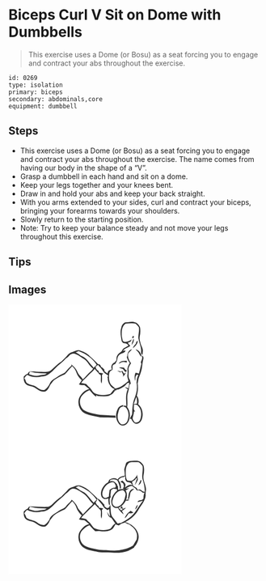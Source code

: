 # Biceps Curl V Sit on Dome with Dumbbells
> This exercise uses a Dome (or Bosu) as a seat forcing you to engage and contract your abs throughout the exercise.

``` 
id: 0269 
type: isolation 
primary: biceps 
secondary: abdominals,core 
equipment: dumbbell 
``` 

## Steps

 - This exercise uses a Dome (or Bosu) as a seat forcing you to engage and contract your abs throughout the exercise. The name comes from having our body in the shape of a “V”.
 - Grasp a dumbbell in each hand and sit on a dome.
 - Keep your legs together and your knees bent.
 - Draw in and hold your abs and keep your back straight.
 - With you arms extended to your sides, curl and contract your biceps, bringing your forearms towards your shoulders.
 - Slowly return to the starting position.
 - Note: Try to keep your balance steady and not move your legs throughout this exercise.

## Tips


## Images

<svg width="257pt" height="200pt" viewBox="0 0 257 200" xmlns="http://www.w3.org/2000/svg">
  <g fill="#FFF">
    <path d="M0 0h257v200H0V0m173.06 26.49c-3.12 1.5-5.34 4.72-5.7 8.18-2.15 5.91-.34 12.18.33 18.18.11 1.84 1.46 3.37 2.91 4.37 1.99.49 4.33.12 5.9 1.72.57.44 1.96 1.46.94 2.22-2.82 2.27-7.27 2.97-8.67 6.74-1.24 2.65-4.35 3.58-6.07 5.84-2.22 2.44-2.74 5.81-2.43 9-1.07 1.09-2.08 2.24-3.08 3.4-4.08 1.46-5.72 6.52-3.56 10.22-2.13-.07-3.92.98-5.54 2.22-.38 1.18-.79 2.36-1.24 3.52a63.742 63.742 0 0 1-4.38-3.26c-.05-.62-.16-1.85-.22-2.46-1.47-1.38-2.74-3.1-4.77-3.69-.36-2.21-2.09-4.5-4.56-4.3-3.71-4.41-8.12-8.1-12.41-11.91-4.01-4.37-9.57-6.81-15.11-8.56-3.64-.68-6.9 1.35-10.24 2.35-2.56.8-5.25 1.76-6.88 4.03-2.81 3.75-6.46 6.69-9.66 10.07-5.73 3.54-10.36 8.51-15.35 12.96-3.95 3.42-9.47 2.57-14.26 2.4-5.71.14-11.4-.88-17.11-.44-1.86-.09-2.46 2-3.39 3.2-2.33.84-4.21 2.47-5.84 4.29-.22 3.72-.19 8.02 2.74 10.76 3.8 3.93 9.88 2.97 14.15 6.08 4.44 2.98 9.53 7.01 15.22 5.14 3.61-1.95 5.4-5.81 6.99-9.4 2.67-2.93 4.4-6.86 8.09-8.73 4.25-2.97 8.95-5.12 13.71-7.11 4.07-3.66 6.95-8.45 11.05-12.13 2.57 2.62 4.91 5.56 6.06 9.1 1.57 4.55 4.38 8.58 8.03 11.71-1.24 2.12-2.56 4.21-4.18 6.06 2.57 1.23 5.44 1.22 8.24 1.24 2.38 1.94 4.72 3.93 7.18 5.79-7 1.46-12.07 7.11-15.12 13.23-3.13 8.63.87 19.51 9.44 23.24 6.98 2.8 14.45 4.04 21.81 5.43 7.69.39 15.4.23 23.09.65l-.48-3.27c-4.26.18-8.51-.19-12.74-.58-4.6-.45-9.32.21-13.82-1.03-6.98-1.67-14.43-2.57-20.55-6.63-5.53-4.78-7.42-13.79-3.37-20.07 3.23-4 7.23-7.61 12.15-9.33 3.01 3.46 5.92 7.17 9.76 9.75l.28-2.34c.53.37 1.06.76 1.59 1.16 5.67.39 11.33 1.14 16.97-.1 1.85-1.05 3.83-1.87 5.56-3.12 1.51-1.57 2.28-3.81 4.34-4.83l-2.87-.89c1.35.15 2.68.39 3.99.73.17-.31.5-.94.66-1.25 3.7.15 6.57-2.26 9.67-3.87 2.61-1.24 4.14-3.79 6.15-5.75.73-.1 2.17-.29 2.9-.39-.42 2.75-1.05 5.46-1.38 8.22-1.74-.72-3.46-1.45-5.26-2.02 1.22 1.39 2.75 2.42 4.31 3.38-3.77 7.87-2.29 16.78-2.06 25.16-1.67-1.49-3.35-1.23-4.93.12.76.24 2.29.74 3.05.99 5.56 4.53 6.05 12.63 3.91 19.02-.57 4.5-5.39 8.14-9.87 6.47-4.81-3.89-6.27-10.93-4.32-16.65.94-3.88 1.86-8.99 6.81-9.36.27-.56.83-1.68 1.1-2.23-3.69.23-7.27 2.44-8.67 5.94-3.46 6.64-3.28 15.4 1.55 21.33 1.85 2.66 5.56 3.72 8.58 2.72 4.33-1.92 6.87-6.45 7.5-11 1.33-5.59-.13-11.58-3.52-16.16 1.29-7.25-.99-14.75 1.32-21.86 1.07-3.61 1.8-7.32 2.07-11.08.51-.45 1.51-1.34 2.02-1.79-.48-1.8-.9-3.61-1.31-5.42-3.54-4.28-1.22-9.73-1.98-14.64-.86-3.88 2.07-7.04 3.64-10.29-3.08-3.86-5.29-9.01-4.39-14.01 1.4-2.72 4.31-4.13 5.9-6.69-4.72.94-7.13 5.83-7 10.29-.22.3-.67.88-.9 1.17.73 3.4 2.62 6.3 4.48 9.17-1.61 2.52-2.91 5.28-3.47 8.23.02 3.03.58 6.08-.02 9.09-.66 3.23.88 6.3 1.53 9.39-5.9 4.54-11.91 10.39-19.7 10.91-2.23-2.68-5.68-4.25-7.24-7.49-2.35-4.53-2.11-9.89-1.59-14.82.36-2.65 2.53-4.49 4.92-5.38.07-1.96-.06-3.93.09-5.88.53-1.85 2.56-2.37 4.12-3 1.03-2.22 2.73-4.23 2.91-6.77.2-3.47 2.29-6.87 5.63-8.12 2.29-1.39 6.28-1.49 6.36-4.93-.93.13-2.78.39-3.71.53 2.64-3.67 7.48-4.51 10.98-7.17-1.49-1.35-2.6-3.03-3.72-4.68 1.35-.65 2.72-1.28 4.1-1.87.45-.83 1.35-2.48 1.8-3.3-3.42 2.4-7.05 4.4-11.37 3.59-.5-.33-1.51-.99-2.02-1.32-.68-3.92-1.92-7.8-1.51-11.83-.05-5.07 1.34-10.69 5.71-13.77 4.9-.21 9.9-.97 14.75.07 1.81 1.56 3.47 3.34 4.89 5.26 1.1 5.53-1.15 10.95-.63 16.47.93 5.72 3.5 11.09 4.04 16.87.36 2.65-1.05 6.23 1.95 7.72.24-1.88.54-3.76.62-5.66.35-4-2.32-7.33-3.29-11.05-.87-3.51-2.13-7.2-1.26-10.84 1-4.42 1.07-9.05.34-13.52-1.53-2.94-3.7-6.2-7.1-7.11-4.84-2.06-10.05.01-15.06.06m11.98 19.95c-1.05.96-1.5 2.13-1.37 3.51.42-.09 1.26-.27 1.69-.36.56-.75 1.18-3.23-.32-3.15m-2.35 13.64c2.33-2.73 3.99-6.05 3.01-9.72-1.3 3.14-2.47 6.36-3.01 9.72m6.09-1.56c-1.73 1.77-3.5 3.65-4.16 6.11 3.46-2.71 6.92-5.98 7.23-10.66-2.26.38-2.37 2.84-3.07 4.55m-.12 7.91c1.55 2.1 3.95 3.51 5.07 5.92.89 1.95 2.02 3.77 3.67 5.17.02-5.17-3.78-9.83-8.74-11.09m9.61 8.91c-.09 1.86.49 3.83-.19 5.63-.52 2.29-2.71 4.66-.77 6.86-1.33 4.86-2.29 9.8-3.74 14.62-1.62-.47-3.25-.9-4.88-1.33-1.83 3.46-1.77 7.39-.93 11.13.09.22.26.68.35.9.7-2.9-.64-7.55 2.77-8.81l-.21-.76c.67.39 1.35.79 2.02 1.2-2.14 3.37-2.16 7.49-2.62 11.33 1.88 8.24-.42 16.65-3.58 24.26-2.37 6.62-2.52 13.71-2.93 20.65.16 3.23-2.84 5.38-3.28 8.52.45.01 1.36.04 1.81.06 1.72 3.15 3.92 7.42 8.13 7.22 3.78-.18 6.74-3.47 7.73-6.93 2.71-7.56.86-16.9-5.45-22.13 1.35-4.18.64-9.08-2.03-12.59 1.67-5.93 2.29-12.15 1.16-18.24 1.14-3.07.79-6.49 2.26-9.45.86-2.04 1.63-4.11 2.31-6.22 2.59-6.64 2.09-13.99 4.06-20.79.5-1.95-.37-3.98-1.99-5.13m-34.71 12.22c1.97-.1 3.33-1.91 5.28-2.18 2.27-.59 4.53.3 6.77.62.02-.65.07-1.93.1-2.57-4.36-.01-9.6-.22-12.15 4.13m.44 5.95c1.96.76 3.97 1.4 5.92 2.21 1.02 1.16 1.84 2.5 2.92 3.62 1.33 1.2 2.17-.4 2.9-1.36-1.82-1.02-3.47-2.32-4.24-4.33-2.48-.64-5-.55-7.5-.14m-2.66 4.56c1.53.88 3.13 1.64 4.73 2.39.5-.24 1.49-.73 1.98-.97.89 2.51 3.63 5.25 1.36 7.82 2.24-1.77 4.03-3.98 4.76-6.81-.85.7-1.69 1.4-2.53 2.12-.91-1.47-1.85-2.92-2.75-4.39-.66.44-1.32.88-1.98 1.33-1.81-.65-3.67-1.18-5.57-1.49z"/>
    <path d="M99.82 70.73c1.4-.6 2.82-1.19 4.23-1.76 10.68 3.91 20.82 10.59 26.83 20.44-1.57 1.42-3.08 2.92-4.68 4.31-1.9-3.02-4.66-5.34-6.74-8.22-2.58-3.62-5.78-6.98-9.93-8.76-1.86-.76-3.68-1.65-5.06-3.15-1.59-.9-3.12-1.88-4.65-2.86z"/>
    <path d="M90.5 75.47c2.29-2.76 6.48-3.36 9.65-1.84 4.61 1.8 8.48 4.94 12.61 7.59 5.18 3.75 7.49 10.4 12.87 13.83-1.04 1.49-2.18 2.93-3.61 4.08-4.4 3.45-7.49 8.21-11.73 11.83-2.01-4.07-6.25-6.56-7.79-10.88-1.93-4.63-5.55-8.29-9.39-11.39l.4 1.88c-2.98 2.66-5.85 5.45-8.33 8.59-2.76 3.66-7.69 4.11-11.06 6.98-4.56 3.37-10.74 5.54-12.93 11.23-1.59 3.76-4.42 6.85-7.69 9.23-4.1.67-8.14-1.28-11.24-3.86-4.01-3.51-9.81-3.02-14.12-5.93-3.11-1.26-2-5.47-4.72-7.29 1.18-1.99 2.4-4 4.38-5.31 6.45 3.43 14.1 4.3 21.16 2.42 8.66.44 14.95-6.43 20.5-12.12 4.77-5.3 11.06-8.96 15.65-14.4 2.01-1.3 3.9-2.75 5.39-4.64zM129.34 92.08c1.27-.79 2.51-1.64 3.66-2.61a16.54 16.54 0 0 0 3 3.57c3.27 3.08 4.72 7.84 8.82 10.03 1.26 1.16 4.14 1.48 2.77 4.06-1.42.03-1.4.46-.22 1.04-.44 5.53 2.11 10.7 5.84 14.62a8.589 8.589 0 0 0 4.3 2.21c-2.51 2.04-4.1 4.92-6.2 7.34-7.25 2.55-15.35 2.47-22.5-.36-4.62-1.97-5.71-7.49-9.77-10.09-1.51-1.15-2.41-2.9-3.92-4.05-2.34-.73-4.81-.96-7.23-1.32 2.68-4.44 6.96-7.48 10.42-11.25 3.1-3.43 6.88-6.18 9.74-9.84 1.99 2.83 4.87 4.9 6.69 7.86.52.29 1.57.89 2.1 1.18 1.12 4.09-1 8.87 1.37 12.53.96-4.15.53-8.41.58-12.61.43-.54 1.28-1.62 1.71-2.16-2.01-.79-4.18-.94-6.27-1.37-.13-.58-.37-1.75-.49-2.33-2.57-1.26-4.31-3.52-4.4-6.45z"/>
    <path d="M31.42 99.89c2.63-.42 5.1.72 7.62 1.23 5.89.8 11.85.68 17.77 1.13-3.2 2.77-7.58 1.75-11.35 2.98-5.07 1.43-10.1-.44-14.89-2 .21-.84.64-2.51.85-3.34zM185.87 147.64c1.38-3.59 2.37-7.33 3.98-10.83 1.03 3.31 1.15 6.76.72 10.19l-4.7.64zM186.14 148.41c1.97.36 4.41-.19 5.9 1.51 5.62 5.15 5.94 13.92 3.4 20.67-1.3 3.25-4.61 4.97-8.01 4.1-1.57-2.14-3.99-4.64-2.91-7.51.88-2.89 1.39-5.86 1.87-8.83.49.01 1.48.02 1.97.03-3.65-1.74-1.86-6.69-2.22-9.97z"/>
  </g>
  <g fill="#333">
    <path d="M173.06 26.49c5.01-.05 10.22-2.12 15.06-.06 3.4.91 5.57 4.17 7.1 7.11.73 4.47.66 9.1-.34 13.52-.87 3.64.39 7.33 1.26 10.84.97 3.72 3.64 7.05 3.29 11.05-.08 1.9-.38 3.78-.62 5.66-3-1.49-1.59-5.07-1.95-7.72-.54-5.78-3.11-11.15-4.04-16.87-.52-5.52 1.73-10.94.63-16.47-1.42-1.92-3.08-3.7-4.89-5.26-4.85-1.04-9.85-.28-14.75-.07-4.37 3.08-5.76 8.7-5.71 13.77-.41 4.03.83 7.91 1.51 11.83.51.33 1.52.99 2.02 1.32 4.32.81 7.95-1.19 11.37-3.59-.45.82-1.35 2.47-1.8 3.3-1.38.59-2.75 1.22-4.1 1.87 1.12 1.65 2.23 3.33 3.72 4.68-3.5 2.66-8.34 3.5-10.98 7.17.93-.14 2.78-.4 3.71-.53-.08 3.44-4.07 3.54-6.36 4.93-3.34 1.25-5.43 4.65-5.63 8.12-.18 2.54-1.88 4.55-2.91 6.77-1.56.63-3.59 1.15-4.12 3-.15 1.95-.02 3.92-.09 5.88-2.39.89-4.56 2.73-4.92 5.38-.52 4.93-.76 10.29 1.59 14.82 1.56 3.24 5.01 4.81 7.24 7.49 7.79-.52 13.8-6.37 19.7-10.91-.65-3.09-2.19-6.16-1.53-9.39.6-3.01.04-6.06.02-9.09.56-2.95 1.86-5.71 3.47-8.23-1.86-2.87-3.75-5.77-4.48-9.17.23-.29.68-.87.9-1.17-.13-4.46 2.28-9.35 7-10.29-1.59 2.56-4.5 3.97-5.9 6.69-.9 5 1.31 10.15 4.39 14.01-1.57 3.25-4.5 6.41-3.64 10.29.76 4.91-1.56 10.36 1.98 14.64.41 1.81.83 3.62 1.31 5.42-.51.45-1.51 1.34-2.02 1.79-.27 3.76-1 7.47-2.07 11.08-2.31 7.11-.03 14.61-1.32 21.86 3.39 4.58 4.85 10.57 3.52 16.16-.63 4.55-3.17 9.08-7.5 11-3.02 1-6.73-.06-8.58-2.72-4.83-5.93-5.01-14.69-1.55-21.33 1.4-3.5 4.98-5.71 8.67-5.94-.27.55-.83 1.67-1.1 2.23-4.95.37-5.87 5.48-6.81 9.36-1.95 5.72-.49 12.76 4.32 16.65 4.48 1.67 9.3-1.97 9.87-6.47 2.14-6.39 1.65-14.49-3.91-19.02-.76-.25-2.29-.75-3.05-.99 1.58-1.35 3.26-1.61 4.93-.12-.23-8.38-1.71-17.29 2.06-25.16-1.56-.96-3.09-1.99-4.31-3.38 1.8.57 3.52 1.3 5.26 2.02.33-2.76.96-5.47 1.38-8.22-.73.1-2.17.29-2.9.39-2.01 1.96-3.54 4.51-6.15 5.75-3.1 1.61-5.97 4.02-9.67 3.87-.16.31-.49.94-.66 1.25-1.31-.34-2.64-.58-3.99-.73l2.87.89c-2.06 1.02-2.83 3.26-4.34 4.83-1.73 1.25-3.71 2.07-5.56 3.12-5.64 1.24-11.3.49-16.97.1-.53-.4-1.06-.79-1.59-1.16l-.28 2.34c-3.84-2.58-6.75-6.29-9.76-9.75-4.92 1.72-8.92 5.33-12.15 9.33-4.05 6.28-2.16 15.29 3.37 20.07 6.12 4.06 13.57 4.96 20.55 6.63 4.5 1.24 9.22.58 13.82 1.03 4.23.39 8.48.76 12.74.58l.48 3.27c-7.69-.42-15.4-.26-23.09-.65-7.36-1.39-14.83-2.63-21.81-5.43-8.57-3.73-12.57-14.61-9.44-23.24 3.05-6.12 8.12-11.77 15.12-13.23-2.46-1.86-4.8-3.85-7.18-5.79-2.8-.02-5.67-.01-8.24-1.24 1.62-1.85 2.94-3.94 4.18-6.06-3.65-3.13-6.46-7.16-8.03-11.71-1.15-3.54-3.49-6.48-6.06-9.1-4.1 3.68-6.98 8.47-11.05 12.13-4.76 1.99-9.46 4.14-13.71 7.11-3.69 1.87-5.42 5.8-8.09 8.73-1.59 3.59-3.38 7.45-6.99 9.4-5.69 1.87-10.78-2.16-15.22-5.14-4.27-3.11-10.35-2.15-14.15-6.08-2.93-2.74-2.96-7.04-2.74-10.76 1.63-1.82 3.51-3.45 5.84-4.29.93-1.2 1.53-3.29 3.39-3.2 5.71-.44 11.4.58 17.11.44 4.79.17 10.31 1.02 14.26-2.4 4.99-4.45 9.62-9.42 15.35-12.96 3.2-3.38 6.85-6.32 9.66-10.07 1.63-2.27 4.32-3.23 6.88-4.03 3.34-1 6.6-3.03 10.24-2.35 5.54 1.75 11.1 4.19 15.11 8.56 4.29 3.81 8.7 7.5 12.41 11.91 2.47-.2 4.2 2.09 4.56 4.3 2.03.59 3.3 2.31 4.77 3.69.06.61.17 1.84.22 2.46 1.41 1.15 2.87 2.23 4.38 3.26.45-1.16.86-2.34 1.24-3.52 1.62-1.24 3.41-2.29 5.54-2.22-2.16-3.7-.52-8.76 3.56-10.22 1-1.16 2.01-2.31 3.08-3.4-.31-3.19.21-6.56 2.43-9 1.72-2.26 4.83-3.19 6.07-5.84 1.4-3.77 5.85-4.47 8.67-6.74 1.02-.76-.37-1.78-.94-2.22-1.57-1.6-3.91-1.23-5.9-1.72-1.45-1-2.8-2.53-2.91-4.37-.67-6-2.48-12.27-.33-18.18.36-3.46 2.58-6.68 5.7-8.18M99.82 70.73c1.53.98 3.06 1.96 4.65 2.86 1.38 1.5 3.2 2.39 5.06 3.15 4.15 1.78 7.35 5.14 9.93 8.76 2.08 2.88 4.84 5.2 6.74 8.22 1.6-1.39 3.11-2.89 4.68-4.31-6.01-9.85-16.15-16.53-26.83-20.44-1.41.57-2.83 1.16-4.23 1.76m-9.32 4.74c-1.49 1.89-3.38 3.34-5.39 4.64-4.59 5.44-10.88 9.1-15.65 14.4-5.55 5.69-11.84 12.56-20.5 12.12-7.06 1.88-14.71 1.01-21.16-2.42-1.98 1.31-3.2 3.32-4.38 5.31 2.72 1.82 1.61 6.03 4.72 7.29 4.31 2.91 10.11 2.42 14.12 5.93 3.1 2.58 7.14 4.53 11.24 3.86 3.27-2.38 6.1-5.47 7.69-9.23 2.19-5.69 8.37-7.86 12.93-11.23 3.37-2.87 8.3-3.32 11.06-6.98 2.48-3.14 5.35-5.93 8.33-8.59l-.4-1.88c3.84 3.1 7.46 6.76 9.39 11.39 1.54 4.32 5.78 6.81 7.79 10.88 4.24-3.62 7.33-8.38 11.73-11.83 1.43-1.15 2.57-2.59 3.61-4.08-5.38-3.43-7.69-10.08-12.87-13.83-4.13-2.65-8-5.79-12.61-7.59-3.17-1.52-7.36-.92-9.65 1.84m38.84 16.61c.09 2.93 1.83 5.19 4.4 6.45.12.58.36 1.75.49 2.33 2.09.43 4.26.58 6.27 1.37-.43.54-1.28 1.62-1.71 2.16-.05 4.2.38 8.46-.58 12.61-2.37-3.66-.25-8.44-1.37-12.53-.53-.29-1.58-.89-2.1-1.18-1.82-2.96-4.7-5.03-6.69-7.86-2.86 3.66-6.64 6.41-9.74 9.84-3.46 3.77-7.74 6.81-10.42 11.25 2.42.36 4.89.59 7.23 1.32 1.51 1.15 2.41 2.9 3.92 4.05 4.06 2.6 5.15 8.12 9.77 10.09 7.15 2.83 15.25 2.91 22.5.36 2.1-2.42 3.69-5.3 6.2-7.34a8.589 8.589 0 0 1-4.3-2.21c-3.73-3.92-6.28-9.09-5.84-14.62-1.18-.58-1.2-1.01.22-1.04 1.37-2.58-1.51-2.9-2.77-4.06-4.1-2.19-5.55-6.95-8.82-10.03a16.54 16.54 0 0 1-3-3.57c-1.15.97-2.39 1.82-3.66 2.61m-97.92 7.81c-.21.83-.64 2.5-.85 3.34 4.79 1.56 9.82 3.43 14.89 2 3.77-1.23 8.15-.21 11.35-2.98-5.92-.45-11.88-.33-17.77-1.13-2.52-.51-4.99-1.65-7.62-1.23z"/>
    <path d="M185.04 46.44c1.5-.08.88 2.4.32 3.15-.43.09-1.27.27-1.69.36-.13-1.38.32-2.55 1.37-3.51zM182.69 60.08c.54-3.36 1.71-6.58 3.01-9.72.98 3.67-.68 6.99-3.01 9.72zM188.78 58.52c.7-1.71.81-4.17 3.07-4.55-.31 4.68-3.77 7.95-7.23 10.66.66-2.46 2.43-4.34 4.16-6.11zM188.66 66.43c4.96 1.26 8.76 5.92 8.74 11.09-1.65-1.4-2.78-3.22-3.67-5.17-1.12-2.41-3.52-3.82-5.07-5.92zM198.27 75.34c1.62 1.15 2.49 3.18 1.99 5.13-1.97 6.8-1.47 14.15-4.06 20.79-.68 2.11-1.45 4.18-2.31 6.22-1.47 2.96-1.12 6.38-2.26 9.45 1.13 6.09.51 12.31-1.16 18.24 2.67 3.51 3.38 8.41 2.03 12.59 6.31 5.23 8.16 14.57 5.45 22.13-.99 3.46-3.95 6.75-7.73 6.93-4.21.2-6.41-4.07-8.13-7.22-.45-.02-1.36-.05-1.81-.06.44-3.14 3.44-5.29 3.28-8.52.41-6.94.56-14.03 2.93-20.65 3.16-7.61 5.46-16.02 3.58-24.26.46-3.84.48-7.96 2.62-11.33-.67-.41-1.35-.81-2.02-1.2l.21.76c-3.41 1.26-2.07 5.91-2.77 8.81-.09-.22-.26-.68-.35-.9-.84-3.74-.9-7.67.93-11.13 1.63.43 3.26.86 4.88 1.33 1.45-4.82 2.41-9.76 3.74-14.62-1.94-2.2.25-4.57.77-6.86.68-1.8.1-3.77.19-5.63m-12.4 72.3l4.7-.64c.43-3.43.31-6.88-.72-10.19-1.61 3.5-2.6 7.24-3.98 10.83m.27.77c.36 3.28-1.43 8.23 2.22 9.97-.49-.01-1.48-.02-1.97-.03-.48 2.97-.99 5.94-1.87 8.83-1.08 2.87 1.34 5.37 2.91 7.51 3.4.87 6.71-.85 8.01-4.1 2.54-6.75 2.22-15.52-3.4-20.67-1.49-1.7-3.93-1.15-5.9-1.51zM163.56 87.56c2.55-4.35 7.79-4.14 12.15-4.13-.03.64-.08 1.92-.1 2.57-2.24-.32-4.5-1.21-6.77-.62-1.95.27-3.31 2.08-5.28 2.18zM164 93.51c2.5-.41 5.02-.5 7.5.14.77 2.01 2.42 3.31 4.24 4.33-.73.96-1.57 2.56-2.9 1.36-1.08-1.12-1.9-2.46-2.92-3.62-1.95-.81-3.96-1.45-5.92-2.21zM161.34 98.07c1.9.31 3.76.84 5.57 1.49.66-.45 1.32-.89 1.98-1.33.9 1.47 1.84 2.92 2.75 4.39.84-.72 1.68-1.42 2.53-2.12-.73 2.83-2.52 5.04-4.76 6.81 2.27-2.57-.47-5.31-1.36-7.82-.49.24-1.48.73-1.98.97-1.6-.75-3.2-1.51-4.73-2.39z"/>
  </g>
</svg>

<svg width="257pt" height="200pt" viewBox="0 0 257 200" xmlns="http://www.w3.org/2000/svg">
  <g fill="#FFF">
    <path d="M0 0h257v200H0V0m174.17 35.95c-.62 2.68-1.61 5.25-2.32 7.91.25 3.18.65 6.35.92 9.53-4.08.96-8.66 1.73-10.84 5.84-3.57-3.27-8.72-2.06-12.39.36-.6 1.27-1.17 2.55-1.76 3.83-4.94 2.56-8.39 7.47-9.99 12.71-1.23 3.91-.73 9.43 3.36 11.47 2.21 1.38 4.71.09 6.95-.45.02 2.92.43 5.82.79 8.71-.01.97 1.02.87 1.69.99.12-3.83-1.79-8.35 1.22-11.54-.16-.98-.32-1.96-.48-2.93.46-2.41.6-4.85.82-7.28 1.13-.8 2.27-1.59 3.42-2.35 1.78.31 3.57.57 5.37.73.03 1.1.06 2.19.08 3.29l-.64-.67c-5.21 5.18-9.71 12.92-7.04 20.41 1.17 3.76 5.37 5.49 9.05 4.83 1.96 3.91 5.29 7.01 8.66 9.72-.76-1.85-1.67-3.64-2.74-5.34 2.19-1.34 4.46-2.68 6.12-4.69-1.58.46-3.11 1.09-4.62 1.75-.49-1.51-1.01-3.01-1.55-4.5-.72 1.12-2.17 3.36-2.89 4.48l2.18-1.2c.53.42 1.58 1.28 2.1 1.7-.65.44-1.95 1.31-2.61 1.75-1.3-1.26-2.57-2.56-3.84-3.85 4.96-1.99 8.61-6.09 11.06-10.73 1.89.53 3.68.03 5.22-1.1-1.76-.81-3.44-.68-5.05.37 1.87-4.66 2.09-9.96-.61-14.35 1.83-.99 3.63-2.05 5.34-3.22-1.81.2-3.6.51-5.41.73 2.98-1.97 6.05-4.11 9.76-4.27 1.31 1.37 2.83 2.52 4.52 3.41 1.16 1.29 1.89 3.89 4.09 3.34 2.94-.64 4.95 1.79 7.06 3.38.68-.05 2.05-.16 2.74-.21-1.23 2.77-1.6 5.77-1.55 8.78-.72.73-1.43 1.46-2.14 2.2-2.39.64-6 .23-6.62 3.36 2.63-.7 5.24-1.47 7.91-2.01-1.06 1.35-2.21 2.63-3.12 4.08-2.68 3.84-5.35 7.69-7.82 11.67-5.22 7.92-13.54 12.98-21.8 17.23-1.6.14-3.19.38-4.78.63-2.7-3.21-5.07-6.68-7.86-9.81-3.46-5.32-1.73-12.03-3.22-17.9-.62 1.22-1.07 2.51-1.47 3.81-.77.31-2.3.94-3.06 1.25-1.32-.93-2.61-1.89-3.87-2.88-.07-.62-.2-1.85-.27-2.46-3.3-2.93-5.56-7.29-9.9-8.82-3.56-3.81-7.36-7.34-11.34-10.7-3.63-3.98-8.42-6.58-13.45-8.32-3.09-1.54-6.65-.61-9.64.68-3.36 1.36-7.38 1.89-9.64 5.03-2.8 3.72-6.45 6.65-9.63 10.03-5.08 3.23-9.46 7.41-13.77 11.57-2.1 2.09-4.78 3.71-7.8 3.91-8.37.32-16.75-.82-25.12-.55-1.84-.13-2.49 1.99-3.45 3.15-2.26.94-4.14 2.52-5.83 4.27-.23 3.74-.2 8.08 2.76 10.85 3.82 3.88 9.87 2.99 14.14 6.07 4.45 2.96 9.53 7.01 15.22 5.13 3.62-1.96 5.39-5.85 6.99-9.43 2-2.19 3.42-4.86 5.57-6.91 4.91-3.79 10.51-6.57 16.23-8.9 4.09-3.67 6.95-8.5 11.11-12.15 2.69 2.84 5.07 6.02 6.27 9.8 1.52 4.38 4.45 8.05 7.78 11.2-1.35 2.03-2.69 4.07-4.18 6.01 2.6 1.01 5.38.96 8.11 1.27 2.63 1.59 4.78 3.84 7.24 5.67-6.88 1.37-11.66 6.89-14.92 12.72-2.81 7.42-.59 16.37 5.55 21.44 5.61 4.11 12.84 5.09 19.49 6.55 7.85 2.12 16.02 1.1 24.04 1.63 7.95.44 16.13.21 23.63-2.74 2.86-1.49 5.66-3.1 8.49-4.65.56-.9 1.12-1.8 1.67-2.71l.45.01c3.75-5.34 6.28-12.23 4.02-18.68-2.74-8.53-10.63-14.21-19.01-16.54 7.53-4.1 14.58-9.66 18.92-17.18 3.84-7.36 10.65-13.43 11.38-22.13-.27-3.03-.02-6.04.54-9.02-.25-7.15-5-13.6-3.7-20.89.88-4.65 1.31-9.49.2-14.13-.99-2.33-2.84-4.21-4.71-5.86-4.86-3-10.72-1.21-16.04-1.19-2.19.59-5.19 1.46-5.74 4m6.99 39.18c-3.15 3.24-2.75 8.23-3.75 12.34.28.36.85 1.07 1.13 1.43.95-2.87 1.63-5.83 2.2-8.8.36-3.44 4.04-4.78 5.93-7.27-1.91.5-4.14.67-5.51 2.3m6.88 28.5c2.51-1.53 3.46-4.3 3.69-7.06-2.09 1.8-2.86 4.54-3.69 7.06m-15.68 12.85c3.12-1.36 4.1-4.8 6.2-7.2 2.31.14 4.7.23 6.75-1.01-1.35-.87-2.7-1.76-4.05-2.64-3.99 2.6-7.08 6.45-8.9 10.85z"/>
    <path d="M177.59 35.75c2.67-2.98 6.89-2.14 10.44-2.35 1.98.11 4.11-.24 5.97.55 1.78 1.51 3.41 3.23 4.88 5.05 1.36 6.94-1.84 14.1.49 20.94 1.83 5.68 3 11.58 2.89 17.57-.89-.18-1.79-.38-2.67-.58-2.19-1.54-4.75-4.72-7.56-2.15-.65-1.07-1.3-2.14-1.93-3.21-1.66-.96-3.36-1.85-4.88-3-.64-2.01-1.17-4.06-2-6 1.8-.94 3.47-2.1 5.12-3.29.21-.5.65-1.49.86-1.98.4.02 1.19.05 1.59.07-1.12 3.56-2.34 7.09-3.46 10.65 1.54-2.71 3.46-5.25 4.54-8.2.25-2.75-1.36-5.25-.53-8.04-1.95 3.82-4.63 7.23-8.35 9.43-2.24-.12-4.56.05-6.73-.64-1.94-2.72-1.99-6.3-2.31-9.52.05-5.2-.16-11.24 3.64-15.3m15.16 31.98c1.36-1.06 3.24-1.88 3.69-3.72.22-1.36 1.71-3.38-.16-4.2-1.2 2.63-2.34 5.29-3.53 7.92z"/>
    <path d="M171.38 54.42l1.84.52c.01 2.23-.28 4.78 1.36 6.58 1.3 2 3.88 1.54 5.87 2.2 1.59 1 2.78 2.51 4.18 3.76-4.46-1.96-8.61 1.07-11.86 3.79.41-1.42.75-2.85 1.03-4.29-.78-2.62-2.92-4.46-4.87-6.21-.98.56-1.95 1.13-2.92 1.7 1.52.96 3.19 1.76 4.5 3.02.46 1.41.58 2.9.84 4.35-.53.97-1.06 1.94-1.58 2.92 1.01.62 2.03 1.23 3.02 1.89-3.2-1.91-6.77-1.54-9.99.18-.14-2.11-.32-4.22-.37-6.33l-1.41.13c.13-.39.37-1.16.5-1.55-2.35-3.82-6.61-7.13-11.32-4.97.29-.82.72-1.58 1.13-2.34 3.48-1.14 7.14-1.31 10.25.88 2.06 3.83 3.59 7.9 3.78 12.29 2.13.14 1.44-2.61 1.47-3.94-.02-3.34-1.79-6.25-3.59-8.93 1.76-3.08 4.94-4.35 8.35-4.53l-.21-1.12z"/>
    <path d="M139.34 78.92c1.24-6.45 5.39-12.69 11.75-14.99 1.79-.51 4.03-1.25 5.68.05 1.32 1.29 1.82 3.15 2.58 4.78-.21.61-.63 1.83-.85 2.44-3.22-.05-6.19 1.28-8.46 3.51-.38 3.23-.99 6.44-.98 9.71-2.06 1.15-4.48 2.96-6.91 1.73-2.65-1.19-3.09-4.68-2.81-7.23zM99.86 70.66c1.39-.57 2.78-1.13 4.19-1.68 10.7 3.86 20.73 10.6 26.84 20.36-1.53 1.41-2.98 2.9-4.51 4.3-3.83-4.2-7.18-8.82-11.05-12.96-2.94-3.39-7.71-4.03-10.88-7.06-1.57-.92-3.1-1.92-4.59-2.96z"/>
    <path d="M92.78 73.64c4.64-2.29 9.39.77 13.32 3.1 3.29 2.42 7.13 4.22 9.76 7.43 3.35 3.62 5.75 8.08 9.64 11.19-2.2 3.18-5.62 5.16-8.05 8.12-2.21 2.63-4.6 5.1-7.1 7.46-2.28-4.14-6.58-6.84-8.11-11.41-1.82-4.21-5.2-7.43-8.51-10.49-1.59 3.99-5.78 6.05-8.09 9.59-2.76 4-7.94 4.57-11.52 7.51-4.99 3.57-11.76 6.12-13.48 12.66-2.03 3.08-4.38 6.17-7.65 8-4 .14-7.76-1.54-10.77-4.08-4.57-3.85-11.32-3.02-15.76-7.11-.71-2.19-1.37-4.44-3-6.17 1.14-1.94 2.39-3.83 4.2-5.21 6.55 3.33 14.19 4.32 21.31 2.41 8.39.43 14.61-6.08 19.99-11.63 4.89-5.46 11.29-9.31 16.1-14.84 3.04-1.63 4.89-4.66 7.72-6.53zM168.24 75.1c3.14-.6 5.21 3.25 5.62 5.86-.93 5.95-2.52 12.44-7.6 16.27-2.56 1.7-6.09 3.77-9.02 1.68-3.33-2.15-3.76-6.77-2.36-10.18 1.6-6.42 6.39-12.84 13.36-13.63z"/>
    <path d="M131.6 87.44c2.48 4.32 6.56 7.39 9.06 11.69 1.46 2.56 4.18 3.92 6.51 5.56.76-.56 1.53-1.11 2.3-1.67.22 3.81.95 7.55 1.38 11.34-1.68-2.38-3.02-4.95-4.65-7.35 1.27 3.44 2.02 8.08 6.23 8.96 2.32 2.7 3.99 5.88 6.3 8.59-3.6 1.34-4.75 5.31-7.53 7.63-7.05 2.94-15.18 2.49-22.23-.14-4.7-1.95-5.92-7.47-9.96-10.19-1.44-1.18-2.44-2.81-3.9-3.98-2.35-.78-4.83-1.01-7.26-1.41 2.53-3.94 6.22-6.87 9.47-10.18 3.43-3.67 7.24-6.97 10.76-10.56 2.93 3.1 5.82 6.25 8.78 9.34 1.05 3.97-.8 8.41 1.24 12.11 1-4.17.88-8.49.53-12.74l1.99-2.39c-2.1-.45-4.23-.72-6.33-1.14l-.52-2.32c-2.36-1.29-4.2-3.3-4.43-6.09 1.7-1.25 2.45-2.93 2.26-5.06zM31.53 99.75c2.54.04 4.98.78 7.44 1.34 5.93.86 11.95.66 17.91 1.22-1.55.81-3.04 1.93-4.86 1.92-4.28.12-8.4 1.87-12.7 1.47-2.93-.8-5.9-1.42-8.76-2.44.24-.88.73-2.63.97-3.51z"/>
    <path d="M163.75 127.3c2.57-2.27 5.85-3.42 9.12-4.24 2.05 1.09 4.06 2.31 6.36 2.82 4.14 3.09 8.68 6.26 10.33 11.44 1.9 3.37 1.22 7.24.68 10.86-1.64 2.97-3.5 5.8-5.22 8.71-5.36 3.73-11.7 5.52-18.04 6.7-7.21 1.82-14.73.88-22.04.33-4.28-.32-8.67.22-12.86-.97-5.8-1.39-11.79-2.22-17.23-4.78-9.03-3.6-11.98-17.37-4.78-24.09 2.83-3.11 6.27-5.63 10.19-7.19 2.73 3.16 5.53 6.3 8.63 9.11 2.33-.1 4.65-.71 6.98-.3 6.32.97 13.36.66 18.63-3.38 1.81-1.93 3.02-4.33 4.3-6.62 1.63.58 3.27 1.15 4.95 1.6z"/>
  </g>
  <g fill="#333">
    <path d="M174.17 35.95c.55-2.54 3.55-3.41 5.74-4 5.32-.02 11.18-1.81 16.04 1.19 1.87 1.65 3.72 3.53 4.71 5.86 1.11 4.64.68 9.48-.2 14.13-1.3 7.29 3.45 13.74 3.7 20.89-.56 2.98-.81 5.99-.54 9.02-.73 8.7-7.54 14.77-11.38 22.13-4.34 7.52-11.39 13.08-18.92 17.18 8.38 2.33 16.27 8.01 19.01 16.54 2.26 6.45-.27 13.34-4.02 18.68l-.45-.01c-.55.91-1.11 1.81-1.67 2.71-2.83 1.55-5.63 3.16-8.49 4.65-7.5 2.95-15.68 3.18-23.63 2.74-8.02-.53-16.19.49-24.04-1.63-6.65-1.46-13.88-2.44-19.49-6.55-6.14-5.07-8.36-14.02-5.55-21.44 3.26-5.83 8.04-11.35 14.92-12.72-2.46-1.83-4.61-4.08-7.24-5.67-2.73-.31-5.51-.26-8.11-1.27 1.49-1.94 2.83-3.98 4.18-6.01-3.33-3.15-6.26-6.82-7.78-11.2-1.2-3.78-3.58-6.96-6.27-9.8-4.16 3.65-7.02 8.48-11.11 12.15-5.72 2.33-11.32 5.11-16.23 8.9-2.15 2.05-3.57 4.72-5.57 6.91-1.6 3.58-3.37 7.47-6.99 9.43-5.69 1.88-10.77-2.17-15.22-5.13-4.27-3.08-10.32-2.19-14.14-6.07-2.96-2.77-2.99-7.11-2.76-10.85 1.69-1.75 3.57-3.33 5.83-4.27.96-1.16 1.61-3.28 3.45-3.15 8.37-.27 16.75.87 25.12.55 3.02-.2 5.7-1.82 7.8-3.91 4.31-4.16 8.69-8.34 13.77-11.57 3.18-3.38 6.83-6.31 9.63-10.03 2.26-3.14 6.28-3.67 9.64-5.03 2.99-1.29 6.55-2.22 9.64-.68 5.03 1.74 9.82 4.34 13.45 8.32 3.98 3.36 7.78 6.89 11.34 10.7 4.34 1.53 6.6 5.89 9.9 8.82.07.61.2 1.84.27 2.46 1.26.99 2.55 1.95 3.87 2.88.76-.31 2.29-.94 3.06-1.25.4-1.3.85-2.59 1.47-3.81 1.49 5.87-.24 12.58 3.22 17.9 2.79 3.13 5.16 6.6 7.86 9.81 1.59-.25 3.18-.49 4.78-.63 8.26-4.25 16.58-9.31 21.8-17.23 2.47-3.98 5.14-7.83 7.82-11.67.91-1.45 2.06-2.73 3.12-4.08-2.67.54-5.28 1.31-7.91 2.01.62-3.13 4.23-2.72 6.62-3.36.71-.74 1.42-1.47 2.14-2.2-.05-3.01.32-6.01 1.55-8.78-.69.05-2.06.16-2.74.21-2.11-1.59-4.12-4.02-7.06-3.38-2.2.55-2.93-2.05-4.09-3.34-1.69-.89-3.21-2.04-4.52-3.41-3.71.16-6.78 2.3-9.76 4.27 1.81-.22 3.6-.53 5.41-.73-1.71 1.17-3.51 2.23-5.34 3.22 2.7 4.39 2.48 9.69.61 14.35 1.61-1.05 3.29-1.18 5.05-.37-1.54 1.13-3.33 1.63-5.22 1.1-2.45 4.64-6.1 8.74-11.06 10.73 1.27 1.29 2.54 2.59 3.84 3.85.66-.44 1.96-1.31 2.61-1.75-.52-.42-1.57-1.28-2.1-1.7l-2.18 1.2c.72-1.12 2.17-3.36 2.89-4.48.54 1.49 1.06 2.99 1.55 4.5 1.51-.66 3.04-1.29 4.62-1.75-1.66 2.01-3.93 3.35-6.12 4.69 1.07 1.7 1.98 3.49 2.74 5.34-3.37-2.71-6.7-5.81-8.66-9.72-3.68.66-7.88-1.07-9.05-4.83-2.67-7.49 1.83-15.23 7.04-20.41l.64.67c-.02-1.1-.05-2.19-.08-3.29-1.8-.16-3.59-.42-5.37-.73-1.15.76-2.29 1.55-3.42 2.35-.22 2.43-.36 4.87-.82 7.28.16.97.32 1.95.48 2.93-3.01 3.19-1.1 7.71-1.22 11.54-.67-.12-1.7-.02-1.69-.99-.36-2.89-.77-5.79-.79-8.71-2.24.54-4.74 1.83-6.95.45-4.09-2.04-4.59-7.56-3.36-11.47 1.6-5.24 5.05-10.15 9.99-12.71.59-1.28 1.16-2.56 1.76-3.83 3.67-2.42 8.82-3.63 12.39-.36 2.18-4.11 6.76-4.88 10.84-5.84-.27-3.18-.67-6.35-.92-9.53.71-2.66 1.7-5.23 2.32-7.91m3.42-.2c-3.8 4.06-3.59 10.1-3.64 15.3.32 3.22.37 6.8 2.31 9.52 2.17.69 4.49.52 6.73.64 3.72-2.2 6.4-5.61 8.35-9.43-.83 2.79.78 5.29.53 8.04-1.08 2.95-3 5.49-4.54 8.2 1.12-3.56 2.34-7.09 3.46-10.65-.4-.02-1.19-.05-1.59-.07-.21.49-.65 1.48-.86 1.98-1.65 1.19-3.32 2.35-5.12 3.29.83 1.94 1.36 3.99 2 6 1.52 1.15 3.22 2.04 4.88 3 .63 1.07 1.28 2.14 1.93 3.21 2.81-2.57 5.37.61 7.56 2.15.88.2 1.78.4 2.67.58.11-5.99-1.06-11.89-2.89-17.57-2.33-6.84.87-14-.49-20.94-1.47-1.82-3.1-3.54-4.88-5.05-1.86-.79-3.99-.44-5.97-.55-3.55.21-7.77-.63-10.44 2.35m-6.21 18.67l.21 1.12c-3.41.18-6.59 1.45-8.35 4.53 1.8 2.68 3.57 5.59 3.59 8.93-.03 1.33.66 4.08-1.47 3.94-.19-4.39-1.72-8.46-3.78-12.29-3.11-2.19-6.77-2.02-10.25-.88-.41.76-.84 1.52-1.13 2.34 4.71-2.16 8.97 1.15 11.32 4.97-.13.39-.37 1.16-.5 1.55l1.41-.13c.05 2.11.23 4.22.37 6.33 3.22-1.72 6.79-2.09 9.99-.18-.99-.66-2.01-1.27-3.02-1.89.52-.98 1.05-1.95 1.58-2.92-.26-1.45-.38-2.94-.84-4.35-1.31-1.26-2.98-2.06-4.5-3.02.97-.57 1.94-1.14 2.92-1.7 1.95 1.75 4.09 3.59 4.87 6.21-.28 1.44-.62 2.87-1.03 4.29 3.25-2.72 7.4-5.75 11.86-3.79-1.4-1.25-2.59-2.76-4.18-3.76-1.99-.66-4.57-.2-5.87-2.2-1.64-1.8-1.35-4.35-1.36-6.58l-1.84-.52m-32.04 24.5c-.28 2.55.16 6.04 2.81 7.23 2.43 1.23 4.85-.58 6.91-1.73-.01-3.27.6-6.48.98-9.71 2.27-2.23 5.24-3.56 8.46-3.51.22-.61.64-1.83.85-2.44-.76-1.63-1.26-3.49-2.58-4.78-1.65-1.3-3.89-.56-5.68-.05-6.36 2.3-10.51 8.54-11.75 14.99m-39.48-8.26c1.49 1.04 3.02 2.04 4.59 2.96 3.17 3.03 7.94 3.67 10.88 7.06 3.87 4.14 7.22 8.76 11.05 12.96 1.53-1.4 2.98-2.89 4.51-4.3-6.11-9.76-16.14-16.5-26.84-20.36-1.41.55-2.8 1.11-4.19 1.68m-7.08 2.98c-2.83 1.87-4.68 4.9-7.72 6.53-4.81 5.53-11.21 9.38-16.1 14.84-5.38 5.55-11.6 12.06-19.99 11.63-7.12 1.91-14.76.92-21.31-2.41-1.81 1.38-3.06 3.27-4.2 5.21 1.63 1.73 2.29 3.98 3 6.17 4.44 4.09 11.19 3.26 15.76 7.11 3.01 2.54 6.77 4.22 10.77 4.08 3.27-1.83 5.62-4.92 7.65-8 1.72-6.54 8.49-9.09 13.48-12.66 3.58-2.94 8.76-3.51 11.52-7.51 2.31-3.54 6.5-5.6 8.09-9.59 3.31 3.06 6.69 6.28 8.51 10.49 1.53 4.57 5.83 7.27 8.11 11.41 2.5-2.36 4.89-4.83 7.1-7.46 2.43-2.96 5.85-4.94 8.05-8.12-3.89-3.11-6.29-7.57-9.64-11.19-2.63-3.21-6.47-5.01-9.76-7.43-3.93-2.33-8.68-5.39-13.32-3.1m75.46 1.46c-6.97.79-11.76 7.21-13.36 13.63-1.4 3.41-.97 8.03 2.36 10.18 2.93 2.09 6.46.02 9.02-1.68 5.08-3.83 6.67-10.32 7.6-16.27-.41-2.61-2.48-6.46-5.62-5.86M131.6 87.44c.19 2.13-.56 3.81-2.26 5.06.23 2.79 2.07 4.8 4.43 6.09l.52 2.32c2.1.42 4.23.69 6.33 1.14l-1.99 2.39c.35 4.25.47 8.57-.53 12.74-2.04-3.7-.19-8.14-1.24-12.11-2.96-3.09-5.85-6.24-8.78-9.34-3.52 3.59-7.33 6.89-10.76 10.56-3.25 3.31-6.94 6.24-9.47 10.18 2.43.4 4.91.63 7.26 1.41 1.46 1.17 2.46 2.8 3.9 3.98 4.04 2.72 5.26 8.24 9.96 10.19 7.05 2.63 15.18 3.08 22.23.14 2.78-2.32 3.93-6.29 7.53-7.63-2.31-2.71-3.98-5.89-6.3-8.59-4.21-.88-4.96-5.52-6.23-8.96 1.63 2.4 2.97 4.97 4.65 7.35-.43-3.79-1.16-7.53-1.38-11.34-.77.56-1.54 1.11-2.3 1.67-2.33-1.64-5.05-3-6.51-5.56-2.5-4.3-6.58-7.37-9.06-11.69M31.53 99.75c-.24.88-.73 2.63-.97 3.51 2.86 1.02 5.83 1.64 8.76 2.44 4.3.4 8.42-1.35 12.7-1.47 1.82.01 3.31-1.11 4.86-1.92-5.96-.56-11.98-.36-17.91-1.22-2.46-.56-4.9-1.3-7.44-1.34m132.22 27.55c-1.68-.45-3.32-1.02-4.95-1.6-1.28 2.29-2.49 4.69-4.3 6.62-5.27 4.04-12.31 4.35-18.63 3.38-2.33-.41-4.65.2-6.98.3-3.1-2.81-5.9-5.95-8.63-9.11-3.92 1.56-7.36 4.08-10.19 7.19-7.2 6.72-4.25 20.49 4.78 24.09 5.44 2.56 11.43 3.39 17.23 4.78 4.19 1.19 8.58.65 12.86.97 7.31.55 14.83 1.49 22.04-.33 6.34-1.18 12.68-2.97 18.04-6.7 1.72-2.91 3.58-5.74 5.22-8.71.54-3.62 1.22-7.49-.68-10.86-1.65-5.18-6.19-8.35-10.33-11.44-2.3-.51-4.31-1.73-6.36-2.82-3.27.82-6.55 1.97-9.12 4.24z"/>
    <path d="M192.75 67.73c1.19-2.63 2.33-5.29 3.53-7.92 1.87.82.38 2.84.16 4.2-.45 1.84-2.33 2.66-3.69 3.72zM181.16 75.13c1.37-1.63 3.6-1.8 5.51-2.3-1.89 2.49-5.57 3.83-5.93 7.27-.57 2.97-1.25 5.93-2.2 8.8-.28-.36-.85-1.07-1.13-1.43 1-4.11.6-9.1 3.75-12.34zM188.04 103.63c.83-2.52 1.6-5.26 3.69-7.06-.23 2.76-1.18 5.53-3.69 7.06zM172.36 116.48c1.82-4.4 4.91-8.25 8.9-10.85 1.35.88 2.7 1.77 4.05 2.64-2.05 1.24-4.44 1.15-6.75 1.01-2.1 2.4-3.08 5.84-6.2 7.2z"/>
  </g>
</svg>
